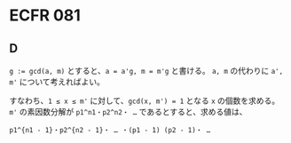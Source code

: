 # ECFR 081

## D
`g := gcd(a, m)` とすると、`a = a'g, m = m'g` と書ける。
`a, m` の代わりに `a', m'` について考えればよい。

すなわち、`1 ≤ x ≤ m'` に対して、`gcd(x, m') = 1` となる `x` の個数を求める。  
`m'` の素因数分解が `p1^n1・p2^n2・ …` であるとすると、求める値は、
```
p1^{n1 - 1}・p2^{n2 - 1}・ … ・(p1 - 1) (p2 - 1)・ …
```

